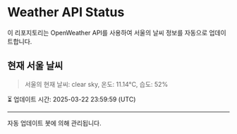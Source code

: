 
# Weather API Status

이 리포지토리는 OpenWeather API를 사용하여 서울의 날씨 정보를 자동으로 업데이트합니다.

## 현재 서울 날씨
> 서울의 현재 날씨: clear sky, 온도: 11.14°C, 습도: 52%

⏳ 업데이트 시간: 2025-03-22 23:59:59 (UTC)

---
자동 업데이트 봇에 의해 관리됩니다.
